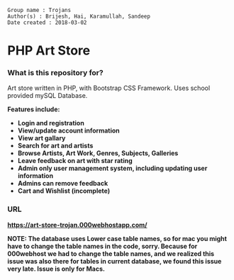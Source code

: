```
Group name : Trojans
Author(s) : Brijesh, Hai, Karamullah, Sandeep
Date created : 2018-03-02
```



# PHP Art Store #

### What is this repository for? ###
Art store written in PHP, with Bootstrap CSS Framework. Uses school provided mySQL Database. 


<b/>

Features include:

- Login and registration
- View/update account information
- View art gallary
- Search for art and artists
- Browse Artists, Art Work, Genres, Subjects, Galleries
- Leave feedback on art with star rating
- Admin only user management system, including updating user information
- Admins can remove feedback
- Cart and Wishlist (incomplete) 




### URL ###
https://art-store-trojan.000webhostapp.com/




NOTE: The database uses Lower case table names, so for mac you might have to change the table names in the code, sorry. Because for 000webhost we had to change the table names, 
and we realized this issue was also there for tables in current database, we found this issue very late. Issue is only for Macs. 
